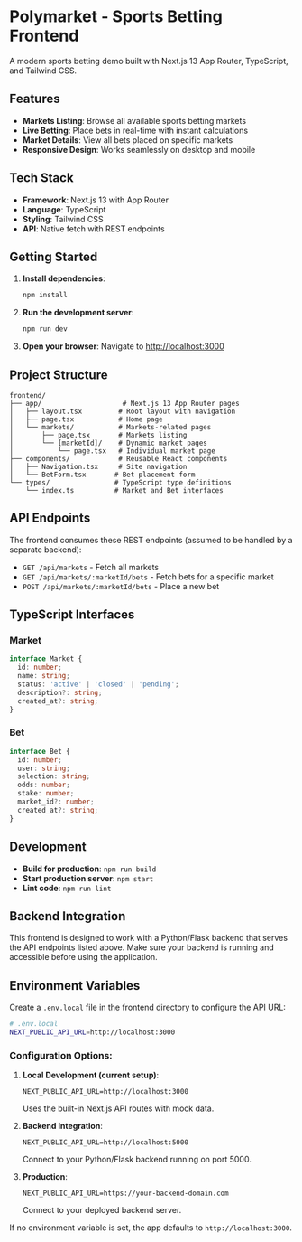 # Polymarket - Sports Betting Frontend

A modern sports betting demo built with Next.js 13 App Router, TypeScript, and Tailwind CSS.

## Features

- **Markets Listing**: Browse all available sports betting markets
- **Live Betting**: Place bets in real-time with instant calculations
- **Market Details**: View all bets placed on specific markets
- **Responsive Design**: Works seamlessly on desktop and mobile

## Tech Stack

- **Framework**: Next.js 13 with App Router
- **Language**: TypeScript
- **Styling**: Tailwind CSS
- **API**: Native fetch with REST endpoints

## Getting Started

1. **Install dependencies**:
   ```bash
   npm install
   ```

2. **Run the development server**:
   ```bash
   npm run dev
   ```

3. **Open your browser**:
   Navigate to [http://localhost:3000](http://localhost:3000)

## Project Structure

```
frontend/
├── app/                    # Next.js 13 App Router pages
│   ├── layout.tsx         # Root layout with navigation
│   ├── page.tsx           # Home page
│   └── markets/           # Markets-related pages
│       ├── page.tsx       # Markets listing
│       └── [marketId]/    # Dynamic market pages
│           └── page.tsx   # Individual market page
├── components/            # Reusable React components
│   ├── Navigation.tsx     # Site navigation
│   └── BetForm.tsx       # Bet placement form
└── types/                # TypeScript type definitions
    └── index.ts          # Market and Bet interfaces
```

## API Endpoints

The frontend consumes these REST endpoints (assumed to be handled by a separate backend):

- `GET /api/markets` - Fetch all markets
- `GET /api/markets/:marketId/bets` - Fetch bets for a specific market
- `POST /api/markets/:marketId/bets` - Place a new bet

## TypeScript Interfaces

### Market
```typescript
interface Market {
  id: number;
  name: string;
  status: 'active' | 'closed' | 'pending';
  description?: string;
  created_at?: string;
}
```

### Bet
```typescript
interface Bet {
  id: number;
  user: string;
  selection: string;
  odds: number;
  stake: number;
  market_id?: number;
  created_at?: string;
}
```

## Development

- **Build for production**: `npm run build`
- **Start production server**: `npm start`
- **Lint code**: `npm run lint`

## Backend Integration

This frontend is designed to work with a Python/Flask backend that serves the API endpoints listed above. Make sure your backend is running and accessible before using the application.

## Environment Variables

Create a `.env.local` file in the frontend directory to configure the API URL:

```bash
# .env.local
NEXT_PUBLIC_API_URL=http://localhost:3000
```

### Configuration Options:

1. **Local Development (current setup)**:
   ```
   NEXT_PUBLIC_API_URL=http://localhost:3000
   ```
   Uses the built-in Next.js API routes with mock data.

2. **Backend Integration**:
   ```
   NEXT_PUBLIC_API_URL=http://localhost:5000
   ```
   Connect to your Python/Flask backend running on port 5000.

3. **Production**:
   ```
   NEXT_PUBLIC_API_URL=https://your-backend-domain.com
   ```
   Connect to your deployed backend server.

If no environment variable is set, the app defaults to `http://localhost:3000`.
